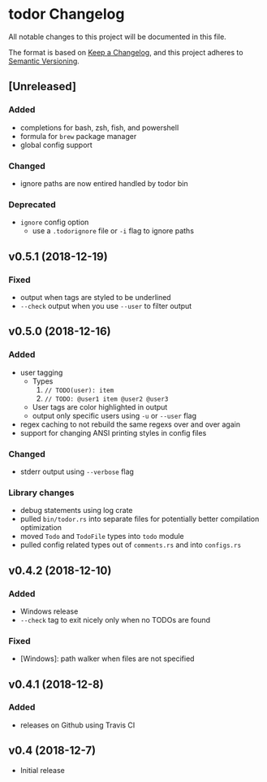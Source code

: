 # todor Changelog
All notable changes to this project will be documented in this file.

The format is based on [Keep a Changelog](https://keepachangelog.com/en/1.0.0/),
and this project adheres to [Semantic Versioning](https://semver.org/spec/v2.0.0.html).

<!-- ## [Unreleased] -->
<!-- ### Added -->
<!-- ### Changed -->
<!-- ### Deprecated -->
<!-- ### Removed -->
<!-- ### Fixed -->
<!-- ### Security -->

## [Unreleased]
### Added
- completions for bash, zsh, fish, and powershell
- formula for `brew` package manager
- global config support

### Changed
- ignore paths are now entired handled by todor bin

### Deprecated
- `ignore` config option
	- use a `.todorignore` file or `-i` flag to ignore paths


## v0.5.1 (2018-12-19)
### Fixed
- output when tags are styled to be underlined
- `--check` output when you use `--user` to filter output


## v0.5.0 (2018-12-16)
### Added
- user tagging
	- Types
		1. `// TODO(user): item`
		2. `// TODO: @user1 item @user2 @user3`
	- User tags are color highlighted in output
	- output only specific users using `-u` or `--user` flag
- regex caching to not rebuild the same regexs over and over again
- support for changing ANSI printing styles in config files

### Changed
- stderr output using `--verbose` flag

### Library changes
- debug statements using log crate
- pulled `bin/todor.rs` into separate files for potentially better compilation optimization
- moved `Todo` and `TodoFile` types into `todo` module
- pulled config related types out of `comments.rs` and into `configs.rs`


## v0.4.2 (2018-12-10)
### Added
- Windows release
- `--check` tag to exit nicely only when no TODOs are found

### Fixed
- [Windows]: path walker when files are not specified


## v0.4.1 (2018-12-8)
### Added
- releases on Github using Travis CI


## v0.4 (2018-12-7)
- Initial release
